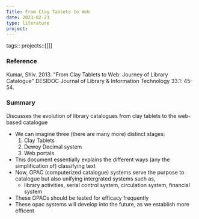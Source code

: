 ```yaml
---
Title: From Clay Tablets to Web
date: 2023-02-23
type: literature
project:
---
```

tags:: 
projects::[[]]

### Reference
Kumar, Shiv. 2013. "From Clay Tablets to Web: Journey of Library Catalogue" DESIDOC Journal of Library & Information Technology 33.1: 45-54.

### Summary
Discusses the evolution of library catalogues from clay tablets to the web-based catalogue
- We can imagine three (there are many more) distinct stages:
	1. Clay Tablets
	2. Dewey Decimal system
	3. Web portals
- This document essentially explains the different ways (any the simplification of) classifying text
- Now, OPAC (computerized catalogue) systems serve the purpose to catalogue but also unifying intergrated systems such as,
	- library activities, serial control system, circulation system, financial system
- These OPACs should be tested for efficacy frequently
- These opac systems will develop into the future, as we establish more efficent